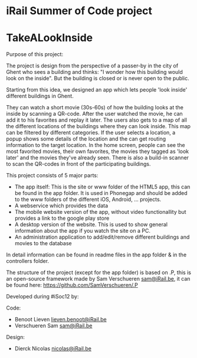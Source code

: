 iRail Summer of Code project
============================

<h1> TakeALookInside </h1>




Purpose of this project:

The project is design from the perspective of a passer-by in the city of Ghent who sees a building and thinks:
"I wonder how this building would look on the inside". But the building is closed or is never open to the public.

Starting from this idea, we designed an app which lets people 'look inside' different buildings in Ghent.

They can watch a short movie (30s-60s) of how the building looks at the inside by scanning a QR-code.
After the user watched the movie, he can add it to his favorites and replay it later. The users also gets to a map
of all the different locations of the buildings where they can look inside. This map can be filtered by different
categories. If the user selects a location, a popup shows some details of the location and the can get routing information
to the target location.
In the home screen, people can see the most favorited movies, their own favorites, the movies they tagged as 'look later'
and the movies they've already seen.
There is also a build-in scanner to scan the QR-codes in front of the participating buildings.


This project consists of 5 major parts:
- The app itself: 
    This is the site or www folder of the HTML5 app, this can be found in the app folder.
    It is used in Phonegap and should be added to the www folders of the different iOS, Android, ... projects.
- A webservice which provides the data
- The mobile website version of the app, without video functionallity but provides a link to the google play store
- A desktop version of the website. This is used to show general information about the app if you watch the site on a PC.
- An administration application to add/edit/remove different buildings and movies to the database
    
In detail information can be found in readme files in the app folder & in the controllers folder.


The structure of the project (except for the app folder) is based on .P, this is an open-source framework made by Sam Verschueren <sam@iRail.be>, it can be found here: https://github.com/SamVerschueren/.P


Developed during #iSoc12 by:

Code:
- Benoot Lieven     <lieven.benoot@iRail.be>    
- Verschueren Sam   <sam@iRail.be>              

Design:
- Dierck Nicolas    <nicolas@iRail.be>          